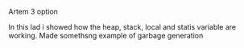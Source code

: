 Artem
3 option

In this lad i showed how the heap, stack, local and statis variable are working. Made somethsng example of garbage generation
